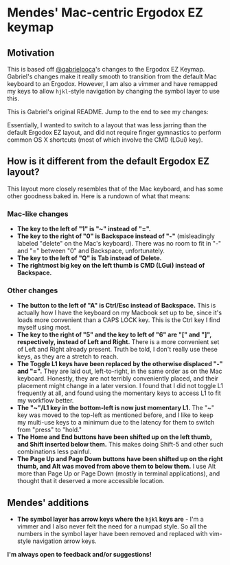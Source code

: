 # Mendes' Mac-centric Ergodox EZ keymap

## Motivation

This is based off [@gabrielpoca][@gabrielpoca]'s changes to the Ergodox
EZ Keymap. Gabriel's changes make it really smooth to transition from the
default Mac keyboard to an Ergodox. However, I am also a vimmer and have
remapped my keys to allow `hjkl`-style navigation by changing the symbol layer
to use this.

This is Gabriel's original README. Jump to the end to see my changes:


Essentially, I wanted to switch to a layout that was less jarring than the default Ergodox EZ layout, and did not require finger gymnastics to perform common OS X shortcuts (most of which involve the CMD (LGui) key).

## How is it different from the default Ergodox EZ layout?

This layout more closely resembles that of the Mac keyboard, and has some other goodness baked in. Here is a rundown of what that means:

### Mac-like changes

- **The key to the left of "1" is "~" instead of "=".**
- **The key to the right of "0" is Backspace instead of "-"** (misleadingly labeled "delete" on the Mac's keyboard). There was no room to fit in "-" and "=" between "0" and Backspace, unfortunately.
- **The key to the left of "Q" is Tab instead of Delete.**
- **The rightmost big key on the left thumb is CMD (LGui) instead of Backspace.**

### Other changes

- **The button to the left of "A" is Ctrl/Esc instead of Backspace.** This is actually how I have the keyboard on my Macbook set up to be, since it's loads more convenient than a  CAPS LOCK key. This is the Ctrl key I find myself using most.
- **The key to the right of "5" and the key to left of "6" are "[" and "]", respectively, instead of Left and Right.** There is a more convenient set of Left and Right already present. Truth be told, I don't really use these keys, as they are a stretch to reach.
- **The Toggle L1 keys have been replaced by the otherwise displaced "-" and "=".** They are laid out, left-to-right, in the same order as on the Mac keyboard. Honestly, they are not terribly conveniently placed, and their placement might change in a later version. I found that I did not toggle L1 frequently at all, and found using the momentary keys to access L1 to fit my workflow better.
- **The "~"/L1 key in the bottom-left is now just momentary L1.** The "~" key was moved to the top-left as mentioned before, and I like to keep my multi-use keys to a minimum due to the latency for them to switch from "press" to "hold."
- **The Home and End buttons have been shifted up on the left thumb, and Shift inserted below them.** This makes doing Shift-5 and other such combinations less painful.
- **The Page Up and Page Down buttons have been shifted up on the right thumb, and Alt was moved from above them to below them.** I use Alt more than Page Up or Page Down (mostly in terminal applications), and thought that it deserved a more accessible location.

## Mendes' additions

- **The symbol layer has arrow keys where the `hjkl` keys are** - I'm a vimmer
  and I also never felt the need for a numpad style. So all the numbers in the
  symbol layer have been removed and replaced with vim-style navigation arrow
  keys.

**I'm always open to feedback and/or suggestions!**

[@gabrielpoca]: https://github.com/gabrielpoca/qmk_firmware/blob/0cdfdfb17e8706fbdf126d03cc82305d221ba632/keyboards/ergodox_ez/keymaps/gabrielpoca/readme.md
